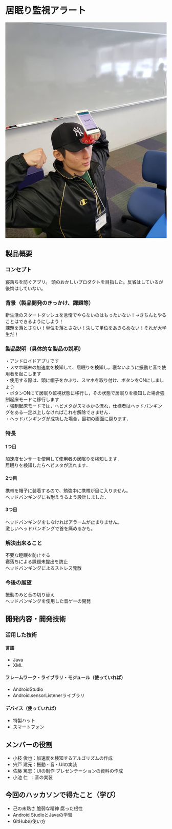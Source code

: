 # 居眠り監視アラート
![ロゴ](P2HACKS.jpg)

## 製品概要
### コンセプト

寝落ちを防ぐアプリ。
頭のおかしいプロダクトを目指した。反省はしているが後悔はしていない。

### 背景（製品開発のきっかけ、課題等）
新生活のスタートダッシュを怠惰でやらないのはもったいない！→きちんとやることはできるようにしよう！  
課題を落とさない！単位を落とさない！決して単位をあきらめない！それが大学生だ！

### 製品説明（具体的な製品の説明）
・アンドロイドアプリです  
・スマホ端末の加速度を検知して、居眠りを検知し，寝ないように振動と音で使用者を起こします  
・使用する際は、頭に帽子をかぶり、スマホを取り付け、ボタンをONにしましょう  
・ボタンONにて居眠り監視状態に移行し，その状態で居眠りを検知した場合強制起床モードに移行します  
・強制起床モードでは，ヘビメタがスマホから流れ，仕様者はヘッドバンギングをある一定以上しなければこれを解除できません．  
・ヘッドバンギングが成功した場合，最初の画面に戻ります．  

### 特長
#### 1つ目
加速度センサーを使用して使用者の居眠りを検知します．  
居眠りを検知したらヘビメタが流れます．

#### 2つ目
携帯を帽子に装着するので、勉強中に携帯が目に入りません。  
ヘッドバンギングにも耐えうるよう設計しました．

#### 3つ目
ヘッドバンギングをしなければアラームが止まりません。  
激しいヘッドバンギングで首を痛めるかも。


### 解決出来ること
不要な睡眠を防止する  
寝落ちによる課題未提出を防止  
ヘッドバンギングによるストレス発散

### 今後の展望
振動のみと音の切り替え  
ヘッドバンギングを使用した音ゲーの開発


## 開発内容・開発技術
### 活用した技術
#### 言語
- Java  
- XML

#### フレームワーク・ライブラリ・モジュール（使っていれば）
- AndroidStudio  
- Android.sensorListenerライブラリ

#### デバイス（使っていれば）
- 特製ハット  
- スマートフォン

## メンバーの役割
- 小枝 俊也：加速度を検知するアルゴリズムの作成
- 宍戸 建元：振動・音・UIの実装
- 佐藤 篤志：UIの制作 プレゼンテーションの資料の作成
- 小池 仁　: 音の実装

## 今回のハッカソンで得たこと（学び）
- 己の未熟さ 脆弱な精神 腐った根性
- Android StudioとJavaの学習
- GitHubの使い方
